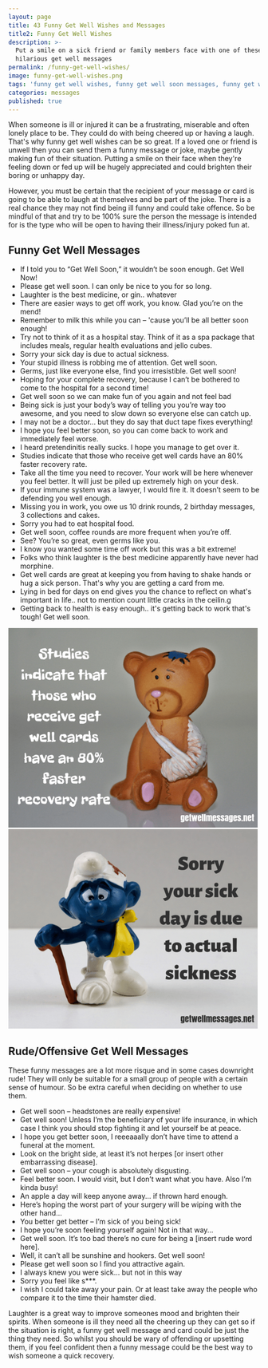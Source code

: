 ```yaml
---
layout: page
title: 43 Funny Get Well Wishes and Messages
title2: Funny Get Well Wishes
description: >-
  Put a smile on a sick friend or family members face with one of these
  hilarious get well messages
permalink: /funny-get-well-wishes/
image: funny-get-well-wishes.png
tags: 'funny get well wishes, funny get well soon messages, funny get well messages'
categories: messages
published: true
---
```


<p>
When someone is ill or injured it can be a frustrating, miserable and often lonely place to be. They could do with being cheered up or having a laugh. That's why funny get well wishes can be so great. If a loved one or friend is unwell then you can send them a funny message or joke, maybe gently making fun of their situation. Putting a smile on their face when they're feeling down or fed up will be hugely appreciated and could brighten their boring or unhappy day. 
</p>

<p>
However, you must be certain that the recipient of your message or card is going to be able to laugh at themselves and be part of the joke. There is a real chance they may not find being ill funny and could take offence. So be mindful of that and try to be 100% sure the person the message is intended for is the type who will be open to having their illness/injury poked fun at.
</p>

<h2>Funny Get Well Messages</h2>

<ul class="heart">
<li>If I told you to “Get Well Soon,” it wouldn’t be soon enough. Get Well Now!</li>
<li>Please get well soon. I can only be nice to you for so long.</li>
<li>Laughter is the best medicine, or gin.. whatever</li>
<li>There are easier ways to get off work, you know. Glad you’re on the mend!</li>
<li>Remember to milk this while you can – 'cause you’ll be all better soon enough!</li>
<li>Try not to think of it as a hospital stay. Think of it as a spa package that includes meals, regular health evaluations and jello cubes.</li>
<li>Sorry your sick day is due to actual sickness.</li>
<li>Your stupid illness is robbing me of attention. Get well soon.</li>
<li>Germs, just like everyone else, find you irresistible. Get well soon!</li>
<li>Hoping for your complete recovery, because I can’t be bothered to come to the hospital for a second time!</li>
<li>Get well soon so we can make fun of you again and not feel bad</li>
<li>Being sick is just your body’s way of telling you you’re way too awesome, and you need to slow down so everyone else can catch up.</li>
<li>I may not be a doctor... but they do say that duct tape fixes everything!</li>
<li>I hope you feel better soon, so you can come back to work and immediately feel worse.</li>
<li>I heard pretendinitis really sucks. I hope you manage to get over it.</li>
<li>Studies indicate that those who receive get well cards have an 80% faster recovery rate.</li>
<li>Take all the time you need to recover. Your work will be here whenever you feel better. It will just be piled up extremely high on your desk.</li>
<li>If your immune system was a lawyer, I would fire it. It doesn’t seem to be defending you well enough.</li>
<li>Missing you in work, you owe us 10 drink rounds, 2 birthday messages, 3 collections and cakes.</li>
<li>Sorry you had to eat hospital food.</li>
<li>Get well soon, coffee rounds are more frequent when you’re off.</li>
<li>See? You’re so great, even germs like you.</li>
<li>I know you wanted some time off work but this was a bit extreme!</li>
<li>Folks who think laughter is the best medicine apparently have never had morphine.</li>
<li>Get well cards are great at keeping you from having to shake hands or hug a sick person. That's why you are getting a card from me.</li>
<li>Lying in bed for days on end gives you the chance to reflect on what's important in life.. not to mention count little cracks in the ceilin.g</li>
<li>Getting back to health is easy enough.. it's getting back to work that's tough! Get well soon.</li>
</ul>

<div class="row">
 <div class="column">
     <img class="img" src="/img/funny-get-well-wishes-1.png" alt="funny get well wishes message" />
 </div>
  
  <div class="column">
     <img class="img" src="/img/funny-get-well-wishes-2.png" alt="sick day funny get well message joke" />
 </div>
</div>

<h2>Rude/Offensive Get Well Messages</h2>

These funny messages are a lot more risque and in some cases downright rude! They will only be suitable for a small group of people with a certain sense of humour. So be extra careful when deciding on whether to use them.

<ul class="heart">
<li>Get well soon – headstones are really expensive!</li>
<li>Get well soon! Unless I’m the beneficiary of your life insurance, in which case I think you should stop fighting it and let yourself be at peace.</li>
<li>I hope you get better soon, I reeeaaally don’t have time to attend a funeral at the moment.</li>
<li>Look on the bright side, at least it’s not herpes [or insert other embarrassing disease].</li>
<li>Get well soon – your cough is absolutely disgusting.</li>
<li>Feel better soon. I would visit, but I don’t want what you have. Also I’m kinda busy!</li>
<li>An apple a day will keep anyone away... if thrown hard enough.</li>
<li>Here’s hoping the worst part of your surgery will be wiping with the other hand... </li>
<li>You better get better – I’m sick of you being sick!</li>
<li>I hope you’re soon feeling yourself again! Not in that way...</li>
<li>Get well soon. It’s too bad there’s no cure for being a [insert rude word here].</li>
<li>Well, it can’t all be sunshine and hookers. Get well soon!</li>
<li>Please get well soon so I find you attractive again.</li>
<li>I always knew you were sick… but not in this way</li>
<li>Sorry you feel like s***.</li>
<li>I wish I could take away your pain. Or at least take away the people who compare it to the time their hamster died.</li>
</ul>

Laughter is a great way to
improve someones mood and brighten their spirits. When someone is ill they need all the cheering up they can get so if the situation is right, a funny get well message and card could be just the thing they need. So whilst you should be wary of offending or upsetting them, if you feel confident then a funny message could be the best way to wish someone a quick recovery.
